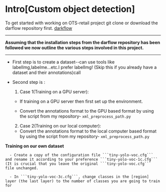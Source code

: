 # Intro[Custom object detection]
To get started with working on OTS-retail project git clone or download the darflow repository first. [darkflow](https://github.com/thtrieu/darkflow.git)

---

**Assuming that the installation steps from the darflow repository has been followed we now outline the various steps involved in this project.**

---
- First step is to create a dataset--can use tools like labelImg,labelme...etc.I prefer labelImg! (Skip this if you already have a dataset and their annotations)call 

- Second step is :

  1. Case 1(Training on a GPU server):

    - If training on a GPU server then first set up the environment.

    - Convert the annotations format to the GPU based format by using the script from my repository- ```xml_preprocess_path.py```
   
   2. Case 2(Training on our local computer):
   
    - Convert the annotations format to the local computer based format by using the script from my repository- ```xml_preprocess_path.py```

**Training on our own dataset**

      - Create a copy of the configuration file ```tiny-yolo-voc.cfg``` and rename it according to your preference ```tiny-yolo-voc-1c.cfg``` (It is crucial that you leave the original ```tiny-yolo-voc.cfg``` file unchanged.

      - In ```tiny-yolo-voc-3c.cfg```, change classes in the [region] layer (the last layer) to the number of classes you are going to train for 

      
